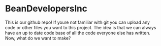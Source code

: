 # BeanDevelopersInc
This is our github repo! If youre not familiar with git you can upload any code or other files you want to this project.
The idea is that we can always have an up to date code base of all the code everyone else has written.
Now, what do we want to make?

